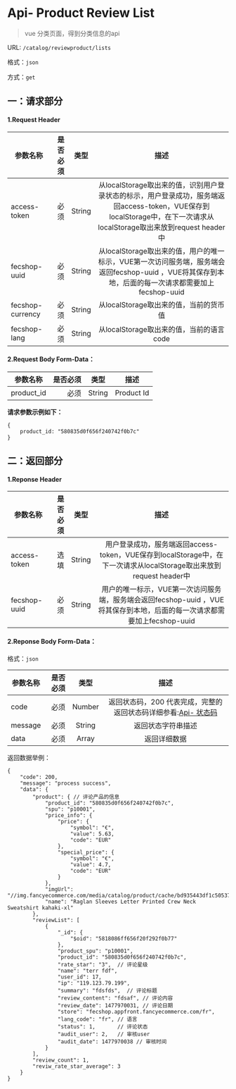 Api- Product Review List
================

> vue 分类页面，得到分类信息的api

URL: `/catalog/reviewproduct/lists`

格式：`json`

方式：`get`


一：请求部分
---------

#### 1.Request Header


| 参数名称          | 是否必须    |  类型        |  描述     |
| ------------------| -----:      | :----:       |:----:     |
| access-token      | 必须        |   String     | 从localStorage取出来的值，识别用户登录状态的标示，用户登录成功，服务端返回access-token，VUE保存到localStorage中，在下一次请求从localStorage取出来放到request header中   |
| fecshop-uuid      | 必须        |   String     | 从localStorage取出来的值，用户的唯一标示，VUE第一次访问服务端，服务端会返回fecshop-uuid ，VUE将其保存到本地，后面的每一次请求都需要加上fecshop-uuid    |
| fecshop-currency  | 必须        |   String     | 从localStorage取出来的值，当前的货币值  |
| fecshop-lang      | 必须        |   String     | 从localStorage取出来的值，当前的语言code  |


#### 2.Request Body Form-Data：


| 参数名称        | 是否必须    |  类型        |  描述     |
| ----------------| -----:      | :----:       |:----:     |
| product_id      | 必须        |   String     | Product Id    |


**请求参数示例如下：**

```
{
    product_id: "580835d0f656f240742f0b7c"
}
```

二：返回部分
----------

#### 1.Reponse Header

| 参数名称          | 是否必须    |  类型        |  描述     |
| ------------------| -----:      | :----:       |:----:     |
| access-token      | 选填        |   String     | 用户登录成功，服务端返回access-token，VUE保存到localStorage中，在下一次请求从localStorage取出来放到request header中   |
| fecshop-uuid      | 必须        |   String     | 用户的唯一标示，VUE第一次访问服务端，服务端会返回fecshop-uuid ，VUE将其保存到本地，后面的每一次请求都需要加上fecshop-uuid    |

#### 2.Reponse Body Form-Data：

格式：`json`

| 参数名称        | 是否必须    |  类型       |  描述        |
| ----------------| -----:      | :----:      |:----:        | 
| code            | 必须        |   Number    | 返回状态码，200 代表完成，完整的返回状态码详细参看:[Api- 状态码](fecshop-server-return-code.md) |
| message         | 必须        |   String    | 返回状态字符串描述  |
| data            | 必须        |   Array     | 返回详细数据        |

返回数据举例：

```
{
    "code": 200,
    "message": "process success",
    "data": {
        "product": { // 评论产品的信息
            "product_id": "580835d0f656f240742f0b7c",
            "spu": "p10001",
            "price_info": {
                "price": {
                    "symbol": "€",
                    "value": 5.63,
                    "code": "EUR"
                },
                "special_price": {
                    "symbol": "€",
                    "value": 4.7,
                    "code": "EUR"
                }
            },
            "imgUrl": "//img.fancyecommerce.com/media/catalog/product/cache/bd935443df1c50537d4edaab4af5d446/150/150/2/01/20160905101021_28071.jpg",
            "name": "Raglan Sleeves Letter Printed Crew Neck Sweatshirt kahaki-xl"
        },
        "reviewList": [
            {
                "_id": {
                    "$oid": "5818086ff656f20f292f0b77"
                },
                "product_spu": "p10001",
                "product_id": "580835d0f656f240742f0b7c",
                "rate_star": "3",  // 评论星级
                "name": "terr fdf",
                "user_id": 17,
                "ip": "119.123.79.199",
                "summary": "fdsfds",  // 评论标题
                "review_content": "fdsaf", // 评论内容
                "review_date": 1477970031, // 评论日期
                "store": "fecshop.appfront.fancyecommerce.com/fr",
                "lang_code": "fr", // 语言
                "status": 1,       // 评论状态
                "audit_user": 2,   // 审核user
                "audit_date": 1477970038 // 审核时间
            }
        ],
        "review_count": 1,
        "reviw_rate_star_average": 3
    }
}
```